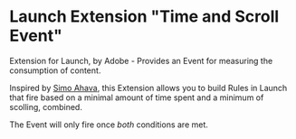 # Launch Extension "Time and Scroll Event"

Extension for Launch, by Adobe - Provides an Event for measuring the consumption of content.

Inspired by [Simo Ahava](https://www.simoahava.com/analytics/fire-tag-upon-scroll-depth-and-time-spent/), this Extension allows you to build Rules in Launch that fire based on a minimal amount of time spent and a minimum of scolling, combined.

The Event will only fire once *both* conditions are met.